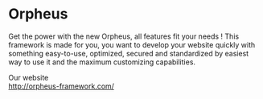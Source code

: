# Orpheus

Get the power with the new Orpheus, all features fit your needs ! This framework is made for you, you want to develop your website quickly with something easy-to-use, optimized, secured and standardized by easiest way to use it and the maximum customizing capabilities.

Our website<br>
http://orpheus-framework.com/
